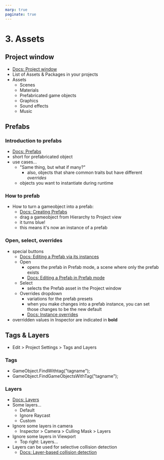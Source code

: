 ```yaml
---
marp: true
paginate: true
---
```

<!-- headingDivider: 3 -->
<!-- class: invert -->
# 3. Assets
## Project window

* [Docs: Project window](https://docs.unity3d.com/Manual/ProjectView.html)
* List of Assets & Packages in your projects
* Assets
	* Scenes
	* Materials
	* Prefabricated game objects
	* Graphics
	* Sound effects
	* Music
## Prefabs
### Introduction to prefabs

* [Docs: Prefabs](https://docs.unity3d.com/Manual/Prefabs.html)
* short for prefabricated object
* use cases...
  * "Same thing, but what if many?"
    * also, objects that share common traits but have different *overrides*
  * objects you want to instantiate during runtime
### How to prefab
* How to turn a gameobject into a prefab:
  * [Docs: Creating Prefabs](https://docs.unity3d.com/Manual/CreatingPrefabs.html)
  * drag a gameobject from Hierarchy to Project view
  * it turns blue! 
  * this means it's now an instance of a prefab

### Open, select, overrides

* special buttons
  * [Docs: Editing a Prefab via its instances](https://docs.unity3d.com/Manual/EditingPrefabViaInstance.html)
  * Open
    * opens the prefab in Prefab mode, a scene where only the prefab exists
    * [Docs: Editing a Prefab in Prefab mode](https://docs.unity3d.com/Manual/EditingInPrefabMode.html)
  * Select
    * selects the Prefab asset in the Project window
  * Overrides dropdown
    * variations for the prefab presets
    * when you make changes into a prefab instance, you can set those changes to be the new default
    * [Docs: Instance overrides](https://docs.unity3d.com/Manual/PrefabInstanceOverrides.html)
* overridden values in Inspector are indicated in **bold**
## Tags & Layers
* Edit > Project Settings > Tags and Layers
### Tags
* GameObject.FindWithtag("tagname");
* GameObject.FindGameObjectsWithTag("tagname");

### Layers
* [Docs: Layers](https://docs.unity3d.com/Manual/Layers.html)
* Some layers...
	* Default
	* Ignore Raycast
	* Custom
* Ignore some layers in camera
	* Inspector > Camera > Culling Mask > Layers
* Ignore some layers in Viewport
	* Top right: Layers...
* Layers can be used for selective collision detection
  * [Docs: Layer-based collision detection](https://docs.unity3d.com/Manual/LayerBasedCollision.html)

